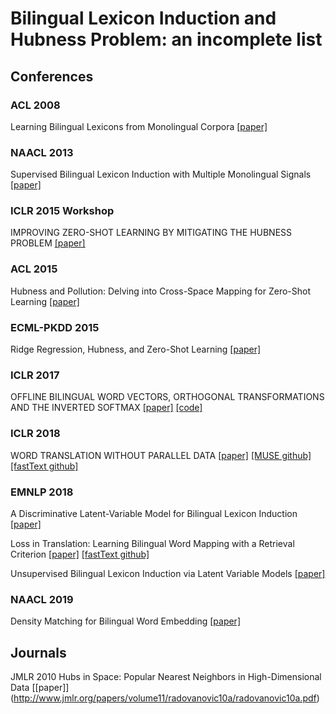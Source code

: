 # Bilingual Lexicon Induction and Hubness Problem: an incomplete list

## Conferences

### ACL 2008
Learning Bilingual Lexicons from Monolingual Corpora 
[[paper]](https://pdfs.semanticscholar.org/3709/b6cb2ed14c04b60e38d5f75e89c41317e93d.pdf)

### NAACL 2013
Supervised Bilingual Lexicon Induction with Multiple Monolingual Signals
[[paper]](https://www.aclweb.org/anthology/N13-1056)

### ICLR 2015 Workshop
IMPROVING ZERO-SHOT LEARNING BY MITIGATING THE HUBNESS PROBLEM
[[paper]](https://arxiv.org/pdf/1412.6568.pdf)

### ACL 2015
Hubness and Pollution: Delving into Cross-Space Mapping for Zero-Shot Learning
[[paper]](https://www.aclweb.org/anthology/P15-1027)

### ECML-PKDD 2015
Ridge Regression, Hubness, and Zero-Shot Learning
[[paper]](https://arxiv.org/pdf/1507.00825.pdf)

### ICLR 2017
OFFLINE BILINGUAL WORD VECTORS, ORTHOGONAL TRANSFORMATIONS AND THE INVERTED SOFTMAX
[[paper]](https://arxiv.org/pdf/1702.03859.pdf)
[[code]](https://github.com/Babylonpartners/fastText_multilingual)

### ICLR 2018
WORD TRANSLATION WITHOUT PARALLEL DATA
[[paper]](https://arxiv.org/pdf/1710.04087.pdf)
[[MUSE github]](https://github.com/facebookresearch/MUSE)
[[fastText github]](https://github.com/facebookresearch/fastText/tree/master/alignment)

### EMNLP 2018
A Discriminative Latent-Variable Model for Bilingual Lexicon Induction 
[[paper]](https://arxiv.org/pdf/1808.09334.pdf)

Loss in Translation: Learning Bilingual Word Mapping with a Retrieval Criterion 
[[paper]](https://arxiv.org/pdf/1804.07745.pdf)
[[fastText github]](https://github.com/facebookresearch/fastText/tree/master/alignment)

Unsupervised Bilingual Lexicon Induction via Latent Variable Models
[[paper]](https://www.aclweb.org/anthology/D18-1062)

### NAACL 2019
Density Matching for Bilingual Word Embedding
[[paper]](https://arxiv.org/pdf/1904.02343.pdf)


## Journals

JMLR 2010
Hubs in Space: Popular Nearest Neighbors in High-Dimensional Data
[[paper]] (http://www.jmlr.org/papers/volume11/radovanovic10a/radovanovic10a.pdf)
